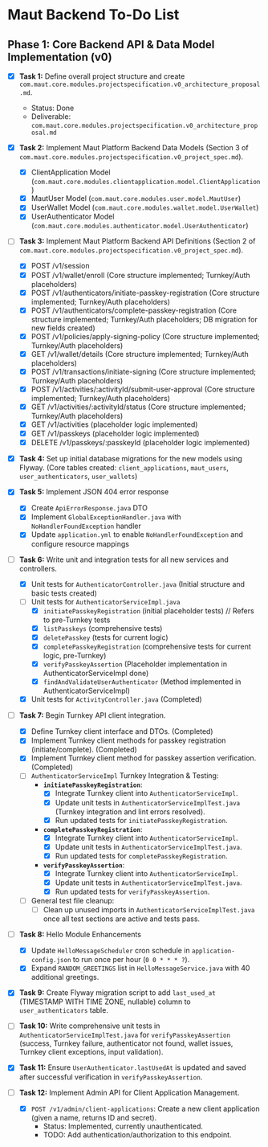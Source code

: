 # Maut Backend To-Do List

## Phase 1: Core Backend API & Data Model Implementation (v0)

- [x] **Task 1:** Define overall project structure and create `com.maut.core.modules.projectspecification.v0_architecture_proposal.md`.
  - Status: Done
  - Deliverable: `com.maut.core.modules.projectspecification.v0_architecture_proposal.md`
- [x] **Task 2:** Implement Maut Platform Backend Data Models (Section 3 of `com.maut.core.modules.projectspecification.v0_project_spec.md`).
  - [x] ClientApplication Model (`com.maut.core.modules.clientapplication.model.ClientApplication`)
  - [x] MautUser Model (`com.maut.core.modules.user.model.MautUser`)
  - [x] UserWallet Model (`com.maut.core.modules.wallet.model.UserWallet`)
  - [x] UserAuthenticator Model (`com.maut.core.modules.authenticator.model.UserAuthenticator`)
- [ ] **Task 3:** Implement Maut Platform Backend API Definitions (Section 2 of `com.maut.core.modules.projectspecification.v0_project_spec.md`).
  - [x] POST /v1/session
  - [x] POST /v1/wallet/enroll (Core structure implemented; Turnkey/Auth placeholders)
  - [x] POST /v1/authenticators/initiate-passkey-registration (Core structure implemented; Turnkey/Auth placeholders)
  - [x] POST /v1/authenticators/complete-passkey-registration (Core structure implemented; Turnkey/Auth placeholders; DB migration for new fields created)
  - [x] POST /v1/policies/apply-signing-policy (Core structure implemented; Turnkey/Auth placeholders)
  - [x] GET /v1/wallet/details (Core structure implemented; Turnkey/Auth placeholders)
  - [x] POST /v1/transactions/initiate-signing (Core structure implemented; Turnkey/Auth placeholders)
  - [x] POST /v1/activities/:activityId/submit-user-approval (Core structure implemented; Turnkey/Auth placeholders)
  - [x] GET /v1/activities/:activityId/status (Core structure implemented; Turnkey/Auth placeholders)
  - [x] GET /v1/activities (placeholder logic implemented)
  - [x] GET /v1/passkeys (placeholder logic implemented)
  - [x] DELETE /v1/passkeys/:passkeyId (placeholder logic implemented)
- [x] **Task 4:** Set up initial database migrations for the new models using Flyway. (Core tables created: `client_applications`, `maut_users`, `user_authenticators`, `user_wallets`)
- [x] **Task 5:** Implement JSON 404 error response
  - [x] Create `ApiErrorResponse.java` DTO
  - [x] Implement `GlobalExceptionHandler.java` with `NoHandlerFoundException` handler
  - [x] Update `application.yml` to enable `NoHandlerFoundException` and configure resource mappings
- [ ] **Task 6:** Write unit and integration tests for all new services and controllers.
    - [x] Unit tests for `AuthenticatorController.java` (Initial structure and basic tests created)
    - [ ] Unit tests for `AuthenticatorServiceImpl.java`
        - [x] `initiatePasskeyRegistration` (initial placeholder tests)  // Refers to pre-Turnkey tests
        - [x] `listPasskeys` (comprehensive tests)
        - [x] `deletePasskey` (tests for current logic)
        - [x] `completePasskeyRegistration` (comprehensive tests for current logic, pre-Turnkey)
        - [x] `verifyPasskeyAssertion` (Placeholder implementation in AuthenticatorServiceImpl done)
        - [x] `findAndValidateUserAuthenticator` (Method implemented in AuthenticatorServiceImpl)
    - [x] Unit tests for `ActivityController.java` (Completed)
- [ ] **Task 7:** Begin Turnkey API client integration.
    - [x] Define Turnkey client interface and DTOs. (Completed)
    - [x] Implement Turnkey client methods for passkey registration (initiate/complete). (Completed)
    - [x] Implement Turnkey client method for passkey assertion verification. (Completed)
    - [ ] `AuthenticatorServiceImpl` Turnkey Integration & Testing:
        - **`initiatePasskeyRegistration`**:
            - [x] Integrate Turnkey client into `AuthenticatorServiceImpl`.
            - [x] Update unit tests in `AuthenticatorServiceImplTest.java` (Turnkey integration and lint errors resolved).
            - [x] Run updated tests for `initiatePasskeyRegistration`.
        - **`completePasskeyRegistration`**:
            - [x] Integrate Turnkey client into `AuthenticatorServiceImpl`.
            - [x] Update unit tests in `AuthenticatorServiceImplTest.java`.
            - [x] Run updated tests for `completePasskeyRegistration`.
        - **`verifyPasskeyAssertion`**:
            - [x] Integrate Turnkey client into `AuthenticatorServiceImpl`.
            - [x] Update unit tests in `AuthenticatorServiceImplTest.java`.
            - [x] Run updated tests for `verifyPasskeyAssertion`.
    - [ ] General test file cleanup:
        - [ ] Clean up unused imports in `AuthenticatorServiceImplTest.java` once all test sections are active and tests pass.
- [ ] **Task 8:** Hello Module Enhancements
  - [x] Update `HelloMessageScheduler` cron schedule in `application-config.json` to run once per hour (`0 0 * * * ?`).
  - [x] Expand `RANDOM_GREETINGS` list in `HelloMessageService.java` with 40 additional greetings.
- [x] **Task 9:** Create Flyway migration script to add `last_used_at` (TIMESTAMP WITH TIME ZONE, nullable) column to `user_authenticators` table.
- [ ] **Task 10:** Write comprehensive unit tests in `AuthenticatorServiceImplTest.java` for `verifyPasskeyAssertion` (success, Turnkey failure, authenticator not found, wallet issues, Turnkey client exceptions, input validation).
- [x] **Task 11:** Ensure `UserAuthenticator.lastUsedAt` is updated and saved after successful verification in `verifyPasskeyAssertion`.

- [ ] **Task 12:** Implement Admin API for Client Application Management.
  - [x] `POST /v1/admin/client-applications`: Create a new client application (given a name, returns ID and secret).
    - Status: Implemented, currently unauthenticated.
    - TODO: Add authentication/authorization to this endpoint.
